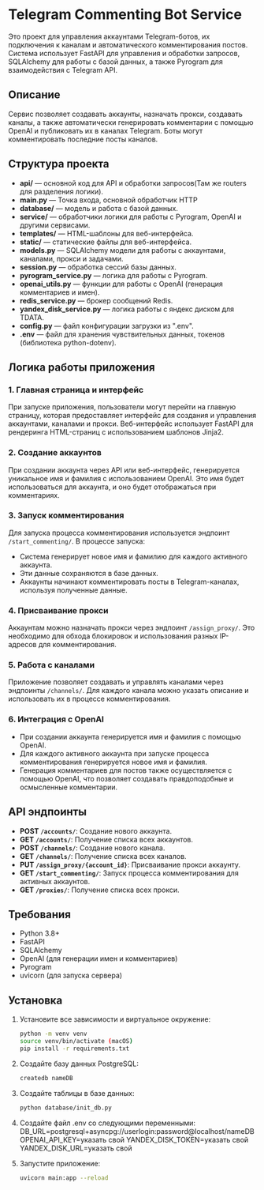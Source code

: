 # Telegram Commenting Bot Service

Это проект для управления аккаунтами Telegram-ботов, их подключения к каналам и автоматического комментирования постов. 
Система использует FastAPI для управления и обработки запросов, SQLAlchemy для работы с базой данных, 
а также Pyrogram для взаимодействия с Telegram API.

## Описание

Сервис позволяет создавать аккаунты, назначать прокси, создавать каналы, а также автоматически генерировать комментарии 
с помощью OpenAI и публиковать их в каналах Telegram. Боты могут комментировать последние посты каналов.

## Структура проекта

- **api/** — основной код для API и обработки запросов(Там же routers для разделения логики).
- **main.py** — Точка входа, основной обработчик HTTP
- **database/** — модель и работа с базой данных.
- **service/** — обработчики логики для работы с Pyrogram, OpenAI и другими сервисами.
- **templates/** — HTML-шаблоны для веб-интерфейса.
- **static/** — статические файлы для веб-интерфейса.
- **models.py** — SQLAlchemy модели для работы с аккаунтами, каналами, прокси и задачами.
- **session.py** — обработка сессий базы данных.
- **pyrogram_service.py** — логика для работы с Pyrogram.
- **openai_utils.py** — функции для работы с OpenAI (генерация комментариев и имен).
- **redis_service.py** — брокер сообщений Redis.
- **yandex_disk_service.py** — логика работы с яндекс диском для TDATA.
- **config.py** — файл конфигурации загрузки из ".env".
- **.env** — файл для хранения чувствительных данных, токенов (библиотека python-dotenv).

## Логика работы приложения

### 1. **Главная страница и интерфейс**

При запуске приложения, пользователи могут перейти на главную страницу, которая предоставляет интерфейс 
для создания и управления аккаунтами, каналами и прокси. 
Веб-интерфейс использует FastAPI для рендеринга HTML-страниц с использованием шаблонов Jinja2.

### 2. **Создание аккаунтов**

При создании аккаунта через API или веб-интерфейс, генерируется уникальное имя и фамилия с использованием OpenAI. 
Это имя будет использоваться для аккаунта, и оно будет отображаться при комментариях. 

### 3. **Запуск комментирования**

Для запуска процесса комментирования используется эндпоинт `/start_commenting/`. В процессе запуска:

- Система генерирует новое имя и фамилию для каждого активного аккаунта.
- Эти данные сохраняются в базе данных.
- Аккаунты начинают комментировать посты в Telegram-каналах, используя полученные данные.

### 4. **Присваивание прокси**

Аккаунтам можно назначать прокси через эндпоинт `/assign_proxy/`. 
Это необходимо для обхода блокировок и использования разных IP-адресов для комментирования.

### 5. **Работа с каналами**

Приложение позволяет создавать и управлять каналами через эндпоинты `/channels/`. 
Для каждого канала можно указать описание и использовать их в процессе комментирования.

### 6. **Интеграция с OpenAI**

- При создании аккаунта генерируется имя и фамилия с помощью OpenAI.
- Для каждого активного аккаунта при запуске процесса комментирования генерируется новое имя и фамилия.
- Генерация комментариев для постов также осуществляется с помощью OpenAI, 
что позволяет создавать правдоподобные и осмысленные комментарии.

## API эндпоинты

- **POST `/accounts/`**: Создание нового аккаунта.
- **GET `/accounts/`**: Получение списка всех аккаунтов.
- **POST `/channels/`**: Создание нового канала.
- **GET `/channels/`**: Получение списка всех каналов.
- **PUT `/assign_proxy/{account_id}`**: Присваивание прокси аккаунту.
- **GET `/start_commenting/`**: Запуск процесса комментирования для активных аккаунтов.
- **GET `/proxies/`**: Получение списка всех прокси.

## Требования

- Python 3.8+
- FastAPI
- SQLAlchemy
- OpenAI (для генерации имен и комментариев)
- Pyrogram
- uvicorn (для запуска сервера)

## Установка

1. Установите все зависимости и виртуальное окружение:
   ```bash
   python -m venv venv
   source venv/bin/activate (macOS)
   pip install -r requirements.txt
   
2. Создайте базу данных PostgreSQL:
   ```bash
   createdb nameDB
   
3. Создайте таблицы в базе данных:
   ```bash
   python database/init_db.py

4. Создайте файл .env со следующими переменными:
   DB_URL=postgresql+asyncpg://userlogin:password@localhost/nameDB
   OPENAI_API_KEY=указать свой
   YANDEX_DISK_TOKEN=указать свой
   YANDEX_DISK_URL=указать свой

5. Запустите приложение:
   ```bash
   uvicorn main:app --reload